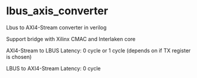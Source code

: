 # lbus_axis_converter
Lbus to AXI4-Stream converter in verilog

Support bridge with Xilinx CMAC and Interlaken core

AXI4-Stream to LBUS Latency: 0 cycle or 1 cycle (depends on if TX register is chosen)

LBUS to AXI4-Stream Latency: 0 cycle
